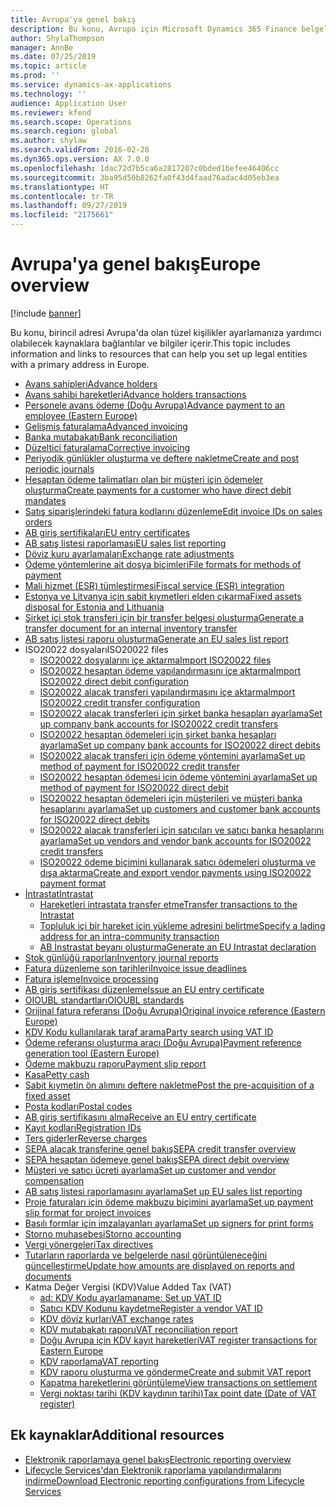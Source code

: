 ```yaml
---
title: Avrupa'ya genel bakış
description: Bu konu, Avrupa için Microsoft Dynamics 365 Finance belgelendirme kaynaklarına bağlantılar sağlar.
author: ShylaThompson
manager: AnnBe
ms.date: 07/25/2019
ms.topic: article
ms.prod: ''
ms.service: dynamics-ax-applications
ms.technology: ''
audience: Application User
ms.reviewer: kfend
ms.search.scope: Operations
ms.search.region: global
ms.author: shylaw
ms.search.validFrom: 2016-02-28
ms.dyn365.ops.version: AX 7.0.0
ms.openlocfilehash: 1dac72d7b5ca6a2817207c0bded1befee46406cc
ms.sourcegitcommit: 3ba95d50b8262fa0f43d4faad76adac4d05eb3ea
ms.translationtype: HT
ms.contentlocale: tr-TR
ms.lasthandoff: 09/27/2019
ms.locfileid: "2175661"
---
```

# <a name="europe-overview"></a><span data-ttu-id="9ed37-103">Avrupa'ya genel bakış</span><span class="sxs-lookup"><span data-stu-id="9ed37-103">Europe overview</span></span>

[!include [banner](../includes/banner.md)]

<span data-ttu-id="9ed37-104">Bu konu, birincil adresi Avrupa'da olan tüzel kişilikler ayarlamanıza yardımcı olabilecek kaynaklara bağlantılar ve bilgiler içerir.</span><span class="sxs-lookup"><span data-stu-id="9ed37-104">This topic includes information and links to resources that can help you set up legal entities with a primary address in Europe.</span></span> 

- [<span data-ttu-id="9ed37-105">Avans sahipleri</span><span class="sxs-lookup"><span data-stu-id="9ed37-105">Advance holders</span></span>](emea-advance-holders.md)
 - [<span data-ttu-id="9ed37-106">Avans sahibi hareketleri</span><span class="sxs-lookup"><span data-stu-id="9ed37-106">Advance holders transactions</span></span>](emea-advance-holders-transactions.md)
 - [<span data-ttu-id="9ed37-107">Personele avans ödeme (Doğu Avrupa)</span><span class="sxs-lookup"><span data-stu-id="9ed37-107">Advance payment to an employee (Eastern Europe)</span></span>](tasks/advance-payment-employee.md)
- [<span data-ttu-id="9ed37-108">Gelişmiş faturalama</span><span class="sxs-lookup"><span data-stu-id="9ed37-108">Advanced invoicing</span></span>](emea-advance-invoice.md)
- [<span data-ttu-id="9ed37-109">Banka mutabakatı</span><span class="sxs-lookup"><span data-stu-id="9ed37-109">Bank reconciliation</span></span>](emea-bank-reconciliation.md)
- [<span data-ttu-id="9ed37-110">Düzeltici faturalama</span><span class="sxs-lookup"><span data-stu-id="9ed37-110">Corrective invoicing</span></span>](emea-corrective-invoice.md)
- [<span data-ttu-id="9ed37-111">Periyodik günlükler oluşturma ve deftere nakletme</span><span class="sxs-lookup"><span data-stu-id="9ed37-111">Create and post periodic journals</span></span>](emea-create-post-periodic-journals.md)
- [<span data-ttu-id="9ed37-112">Hesaptan ödeme talimatları olan bir müşteri için ödemeler oluşturma</span><span class="sxs-lookup"><span data-stu-id="9ed37-112">Create payments for a customer who have direct debit mandates</span></span>](tasks/create-payments-customers-who-have-direct-debit-mandates.md)
- [<span data-ttu-id="9ed37-113">Satış siparişlerindeki fatura kodlarını düzenleme</span><span class="sxs-lookup"><span data-stu-id="9ed37-113">Edit invoice IDs on sales orders</span></span>](emea-edit-invoice-id-sales-orders.md)
- [<span data-ttu-id="9ed37-114">AB giriş sertifikaları</span><span class="sxs-lookup"><span data-stu-id="9ed37-114">EU entry certificates</span></span>](emea-entry-certificates.md)
- [<span data-ttu-id="9ed37-115">AB satış listesi raporlaması</span><span class="sxs-lookup"><span data-stu-id="9ed37-115">EU sales list reporting</span></span>](emea-eu-sales-list.md)
- [<span data-ttu-id="9ed37-116">Döviz kuru ayarlamaları</span><span class="sxs-lookup"><span data-stu-id="9ed37-116">Exchange rate adjustments</span></span>](emea-exchange-rate-adjustments.md)
- [<span data-ttu-id="9ed37-117">Ödeme yöntemlerine ait dosya biçimleri</span><span class="sxs-lookup"><span data-stu-id="9ed37-117">File formats for methods of payment</span></span>](emea-select-file-formats-for-the-method-of-payments.md)
- [<span data-ttu-id="9ed37-118">Mali hizmet (ESR) tümleştirmesi</span><span class="sxs-lookup"><span data-stu-id="9ed37-118">Fiscal service (ESR) integration</span></span>](emea-fiscal-service-integration.md)
- [<span data-ttu-id="9ed37-119">Estonya ve Litvanya için sabit kıymetleri elden çıkarma</span><span class="sxs-lookup"><span data-stu-id="9ed37-119">Fixed assets disposal for Estonia and Lithuania</span></span>](emea-credit-note-reverse-fixed-asset-sale.md)
- [<span data-ttu-id="9ed37-120">Şirket içi stok transferi için bir transfer belgesi oluşturma</span><span class="sxs-lookup"><span data-stu-id="9ed37-120">Generate a transfer document for an internal inventory transfer</span></span>](tasks/transfer-document-internal-inventory-transfer.md)
- [<span data-ttu-id="9ed37-121">AB satış listesi raporu oluşturma</span><span class="sxs-lookup"><span data-stu-id="9ed37-121">Generate an EU sales list report</span></span>](tasks/eur-00011-eu-sales-list-report.md)
- <span data-ttu-id="9ed37-122">ISO20022 dosyaları</span><span class="sxs-lookup"><span data-stu-id="9ed37-122">ISO20022 files</span></span>
  - [<span data-ttu-id="9ed37-123">ISO20022 dosyalarını içe aktarma</span><span class="sxs-lookup"><span data-stu-id="9ed37-123">Import ISO20022 files</span></span>](emea-ISO20022-file-formats.md)
  - [<span data-ttu-id="9ed37-124">ISO20022 hesaptan ödeme yapılandırmasını içe aktarma</span><span class="sxs-lookup"><span data-stu-id="9ed37-124">Import ISO20022 direct debit configuration</span></span>](tasks/import-iso20022-direct-debit-configuration.md)
  - [<span data-ttu-id="9ed37-125">ISO20022 alacak transferi yapılandırmasını içe aktarma</span><span class="sxs-lookup"><span data-stu-id="9ed37-125">Import ISO20022 credit transfer configuration</span></span>](tasks/import-iso20022-credit-transfer-configuration.md)
  - [<span data-ttu-id="9ed37-126">ISO20022 alacak transferleri için şirket banka hesapları ayarlama</span><span class="sxs-lookup"><span data-stu-id="9ed37-126">Set up company bank accounts for ISO20022 credit transfers</span></span>](tasks/set-up-company-bank-accounts-iso20022-credit-transfers.md)
  - [<span data-ttu-id="9ed37-127">ISO20022 hesaptan ödemeleri için şirket banka hesapları ayarlama</span><span class="sxs-lookup"><span data-stu-id="9ed37-127">Set up company bank accounts for ISO20022 direct debits</span></span>](tasks/set-up-company-bank-accounts-iso20022-direct-debits.md)
  - [<span data-ttu-id="9ed37-128">ISO20022 alacak transferi için ödeme yöntemini ayarlama</span><span class="sxs-lookup"><span data-stu-id="9ed37-128">Set up method of payment for ISO20022 credit transfer</span></span>](tasks/set-up-method-payment-iso20022-credit-transfer.md)
  - [<span data-ttu-id="9ed37-129">ISO20022 hesaptan ödemesi için ödeme yöntemini ayarlama</span><span class="sxs-lookup"><span data-stu-id="9ed37-129">Set up method of payment for ISO20022 direct debit</span></span>](tasks/setup-method-payment-iso20022-direct-debit.md)
  - [<span data-ttu-id="9ed37-130">ISO20022 hesaptan ödemeleri için müşterileri ve müşteri banka hesaplarını ayarlama</span><span class="sxs-lookup"><span data-stu-id="9ed37-130">Set up customers and customer bank accounts for ISO20022 direct debits</span></span>](tasks/set-up-bank-accounts-iso20022-direct-debits.md)
  - [<span data-ttu-id="9ed37-131">ISO20022 alacak transferleri için satıcıları ve satıcı banka hesaplarını ayarlama</span><span class="sxs-lookup"><span data-stu-id="9ed37-131">Set up vendors and vendor bank accounts for ISO20022 credit transfers</span></span>](tasks/set-up-vendor-iso20022-credit-transfers.md)
  - [<span data-ttu-id="9ed37-132">ISO20022 ödeme biçimini kullanarak satıcı ödemeleri oluşturma ve dışa aktarma</span><span class="sxs-lookup"><span data-stu-id="9ed37-132">Create and export vendor payments using ISO20022 payment format</span></span>](tasks/create-export-vendor-payments-iso20022-payment-format.md)
- [<span data-ttu-id="9ed37-133">İntrastat</span><span class="sxs-lookup"><span data-stu-id="9ed37-133">Intrastat</span></span>](emea-intrastat.md)
  - [<span data-ttu-id="9ed37-134">Hareketleri intrastata transfer etme</span><span class="sxs-lookup"><span data-stu-id="9ed37-134">Transfer transactions to the Intrastat</span></span>](tasks/transfer-transactions-intrastat.md)
  - [<span data-ttu-id="9ed37-135">Topluluk içi bir hareket için yükleme adresini belirtme</span><span class="sxs-lookup"><span data-stu-id="9ed37-135">Specify a lading address for an intra-community transaction</span></span>](tasks/eur-00002-specify-lading-address-intra-community.md)
  - [<span data-ttu-id="9ed37-136">AB İnstrastat beyanı oluşturma</span><span class="sxs-lookup"><span data-stu-id="9ed37-136">Generate an EU Intrastat declaration</span></span>](tasks/eur-00002-eu-intrastat-declaration.md)
- [<span data-ttu-id="9ed37-137">Stok günlüğü raporları</span><span class="sxs-lookup"><span data-stu-id="9ed37-137">Inventory journal reports</span></span>](emea-set-up-report-inventory-journal-names.md)
- [<span data-ttu-id="9ed37-138">Fatura düzenleme son tarihleri</span><span class="sxs-lookup"><span data-stu-id="9ed37-138">Invoice issue deadlines</span></span>](emea-invoice-issue-deadline.md)
- [<span data-ttu-id="9ed37-139">Fatura işleme</span><span class="sxs-lookup"><span data-stu-id="9ed37-139">Invoice processing</span></span>](emea-invoice-processing.md)
- [<span data-ttu-id="9ed37-140">AB giriş sertifikası düzenleme</span><span class="sxs-lookup"><span data-stu-id="9ed37-140">Issue an EU entry certificate</span></span>](tasks/eur-00012-issue-eu-entry-certificate.md)
- [<span data-ttu-id="9ed37-141">OIOUBL standartları</span><span class="sxs-lookup"><span data-stu-id="9ed37-141">OIOUBL standards</span></span>](emea-oioubl-standards-electronic-invoicing.md)
- [<span data-ttu-id="9ed37-142">Orijinal fatura referansı (Doğu Avrupa)</span><span class="sxs-lookup"><span data-stu-id="9ed37-142">Original invoice reference (Eastern Europe)</span></span>](tasks/ee-00004-original-invoice-reference.md)
- [<span data-ttu-id="9ed37-143">KDV Kodu kullanılarak taraf arama</span><span class="sxs-lookup"><span data-stu-id="9ed37-143">Party search using VAT ID</span></span>](tasks/eur-00015-party-search-vat-id.md)
- [<span data-ttu-id="9ed37-144">Ödeme referansı oluşturma aracı (Doğu Avrupa)</span><span class="sxs-lookup"><span data-stu-id="9ed37-144">Payment reference generation tool (Eastern Europe)</span></span>](tasks/ee-00015-payment-reference-generation-tool.md)
- [<span data-ttu-id="9ed37-145">Ödeme makbuzu raporu</span><span class="sxs-lookup"><span data-stu-id="9ed37-145">Payment slip report</span></span>](emea-eur-payment-slip-report-giro.md)
- [<span data-ttu-id="9ed37-146">Kasa</span><span class="sxs-lookup"><span data-stu-id="9ed37-146">Petty cash</span></span>](emea-petty-cash.md)
- [<span data-ttu-id="9ed37-147">Sabit kıymetin ön alımını deftere nakletme</span><span class="sxs-lookup"><span data-stu-id="9ed37-147">Post the pre-acquisition of a fixed asset</span></span>](emea-pre-acquisition-acquisition-fixed-asset.md)
- [<span data-ttu-id="9ed37-148">Posta kodları</span><span class="sxs-lookup"><span data-stu-id="9ed37-148">Postal codes</span></span>](emea-import-create-postal-codes-manually.md)
- [<span data-ttu-id="9ed37-149">AB giriş sertifikasını alma</span><span class="sxs-lookup"><span data-stu-id="9ed37-149">Receive an EU entry certificate</span></span>](tasks/eur-00012-receive-eu-entry-certificate.md)
- [<span data-ttu-id="9ed37-150">Kayıt kodları</span><span class="sxs-lookup"><span data-stu-id="9ed37-150">Registration IDs</span></span>](emea-registration-ids.md)
- [<span data-ttu-id="9ed37-151">Ters giderler</span><span class="sxs-lookup"><span data-stu-id="9ed37-151">Reverse charges</span></span>](emea-reverse-charge.md)
- [<span data-ttu-id="9ed37-152">SEPA alacak transferine genel bakış</span><span class="sxs-lookup"><span data-stu-id="9ed37-152">SEPA credit transfer overview</span></span>](../accounts-payable/sepa-credit-transfer.md)
- [<span data-ttu-id="9ed37-153">SEPA hesaptan ödemeye genel bakış</span><span class="sxs-lookup"><span data-stu-id="9ed37-153">SEPA direct debit overview</span></span>](../accounts-receivable/sepa-direct-debit-overview.md)
- [<span data-ttu-id="9ed37-154">Müşteri ve satıcı ücreti ayarlama</span><span class="sxs-lookup"><span data-stu-id="9ed37-154">Set up customer and vendor compensation</span></span>](emea-compensation-customer-vendor-transactions.md)
- [<span data-ttu-id="9ed37-155">AB satış listesi raporlamasını ayarlama</span><span class="sxs-lookup"><span data-stu-id="9ed37-155">Set up EU sales list reporting</span></span>](tasks/eur-00011-eu-sales-list-reporting.md)
- [<span data-ttu-id="9ed37-156">Proje faturaları için ödeme makbuzu biçimini ayarlama</span><span class="sxs-lookup"><span data-stu-id="9ed37-156">Set up payment slip format for project invoices</span></span>](tasks/set-up-payment-slip-format-project-invoices.md)
- [<span data-ttu-id="9ed37-157">Basılı formlar için imzalayanları ayarlama</span><span class="sxs-lookup"><span data-stu-id="9ed37-157">Set up signers for print forms</span></span>](emea-set-up-signers-for-printing-forms.md)
- [<span data-ttu-id="9ed37-158">Storno muhasebesi</span><span class="sxs-lookup"><span data-stu-id="9ed37-158">Storno accounting</span></span>](emea-storno.md)
- [<span data-ttu-id="9ed37-159">Vergi yönergeleri</span><span class="sxs-lookup"><span data-stu-id="9ed37-159">Tax directives</span></span>](emea-tax-directives.md)
- [<span data-ttu-id="9ed37-160">Tutarların raporlarda ve belgelerde nasıl görüntüleneceğini güncelleştirme</span><span class="sxs-lookup"><span data-stu-id="9ed37-160">Update how amounts are displayed on reports and documents</span></span>](emea-amount-printing-forms.md)
- <span data-ttu-id="9ed37-161">Katma Değer Vergisi (KDV)</span><span class="sxs-lookup"><span data-stu-id="9ed37-161">Value Added Tax (VAT)</span></span>
  - [<span data-ttu-id="9ed37-162">ad: KDV Kodu ayarlama</span><span class="sxs-lookup"><span data-stu-id="9ed37-162">name: Set up VAT ID</span></span>](tasks/eur-00015-vat-id.md)
  - [<span data-ttu-id="9ed37-163">Satıcı KDV Kodunu kaydetme</span><span class="sxs-lookup"><span data-stu-id="9ed37-163">Register a vendor VAT ID</span></span>](tasks/eur-00015-registration-vendor-vat-id.md)
  - [<span data-ttu-id="9ed37-164">KDV döviz kurları</span><span class="sxs-lookup"><span data-stu-id="9ed37-164">VAT exchange rates</span></span>](emea-vat-exchange-rate.md)
  - [<span data-ttu-id="9ed37-165">KDV mutabakatı raporu</span><span class="sxs-lookup"><span data-stu-id="9ed37-165">VAT reconciliation report</span></span>](tasks/eur-00018-vat-reconciliation-report.md)
  - [<span data-ttu-id="9ed37-166">Doğu Avrupa için KDV kayıt hareketleri</span><span class="sxs-lookup"><span data-stu-id="9ed37-166">VAT register transactions for Eastern Europe</span></span>](emea-vat-register-transactions.md)
  - [<span data-ttu-id="9ed37-167">KDV raporlama</span><span class="sxs-lookup"><span data-stu-id="9ed37-167">VAT reporting</span></span>](emea-vat-reporting.md)
  - [<span data-ttu-id="9ed37-168">KDV raporu oluşturma ve gönderme</span><span class="sxs-lookup"><span data-stu-id="9ed37-168">Create and submit VAT report</span></span>](tasks/create-submit-vat-report.md)
  - [<span data-ttu-id="9ed37-169">Kapatma hareketlerini görüntüleme</span><span class="sxs-lookup"><span data-stu-id="9ed37-169">View transactions on settlement</span></span>](emea-transactions-settlement-form.md)
  - [<span data-ttu-id="9ed37-170">Vergi noktası tarihi (KDV kaydının tarihi)</span><span class="sxs-lookup"><span data-stu-id="9ed37-170">Tax point date (Date of VAT register)</span></span>](emea-tax-point-date.md)

## <a name="additional-resources"></a><span data-ttu-id="9ed37-171">Ek kaynaklar</span><span class="sxs-lookup"><span data-stu-id="9ed37-171">Additional resources</span></span>

- [<span data-ttu-id="9ed37-172">Elektronik raporlamaya genel bakış</span><span class="sxs-lookup"><span data-stu-id="9ed37-172">Electronic reporting overview</span></span>](../../dev-itpro/analytics/general-electronic-reporting.md)
- [<span data-ttu-id="9ed37-173">Lifecycle Services'dan Elektronik raporlama yapılandırmalarını indirme</span><span class="sxs-lookup"><span data-stu-id="9ed37-173">Download Electronic reporting configurations from Lifecycle Services</span></span>](../../dev-itpro/analytics/download-electronic-reporting-configuration-lcs.md)

